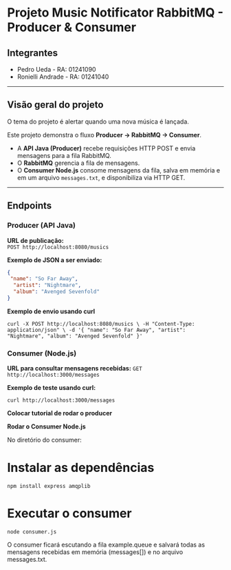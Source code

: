 # Projeto Music Notificator RabbitMQ - Producer & Consumer

## Integrantes
- Pedro Ueda - RA: 01241090
- Ronielli Andrade - RA: 01241040

---

## Visão geral do projeto
O tema do projeto é alertar quando uma nova música é lançada.

Este projeto demonstra o fluxo **Producer → RabbitMQ → Consumer**. 
- A **API Java (Producer)** recebe requisições HTTP POST e envia mensagens para a fila RabbitMQ.
- O **RabbitMQ** gerencia a fila de mensagens.  
- O **Consumer Node.js** consome mensagens da fila, salva em memória e em um arquivo `messages.txt`, e disponibiliza via HTTP GET.

---

## Endpoints

### Producer (API Java)

**URL de publicação:**  
`POST http://localhost:8080/musics`

**Exemplo de JSON a ser enviado:**  
```json
{
 "name": "So Far Away",
  "artist": "Nightmare",
  "album": "Avenged Sevenfold"
}
```

**Exemplo de envio usando curl**

`curl -X POST http://localhost:8080/musics \
-H "Content-Type: application/json" \
-d '{
  "name": "So Far Away",
  "artist": "Nightmare",
  "album": "Avenged Sevenfold"
}'`

### Consumer (Node.js)

**URL para consultar mensagens recebidas:**
`GET http://localhost:3000/messages`

**Exemplo de teste usando curl:**

`curl http://localhost:3000/messages`

**Colocar tutorial de rodar o producer** 


**Rodar o Consumer Node.js**

No diretório do consumer:

# Instalar as dependências
`npm install express amqplib`

# Executar o consumer
`node consumer.js`

O consumer ficará escutando a fila example.queue e salvará todas as mensagens recebidas em memória (messages[]) e no arquivo messages.txt.
